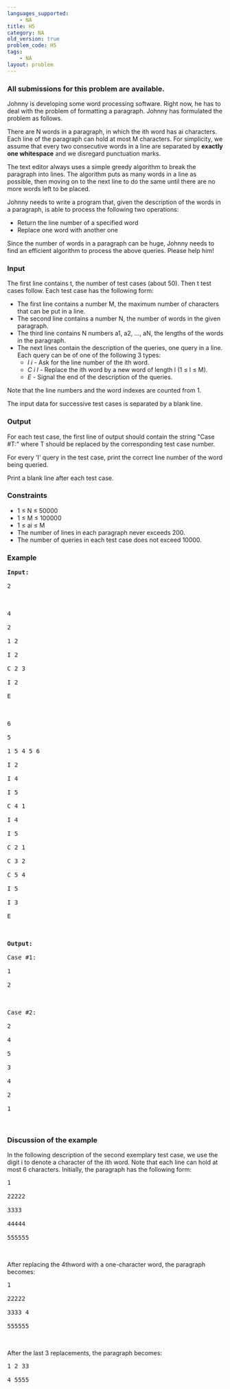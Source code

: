```yaml
---
languages_supported:
    - NA
title: H5
category: NA
old_version: true
problem_code: H5
tags:
    - NA
layout: problem
---
```

###  All submissions for this problem are available. 

Johnny is developing some word processing software. Right now, he has to deal with the problem of formatting a paragraph. Johnny has formulated the problem as follows.

There are N words in a paragraph, in which the ith word has ai characters. Each line of the paragraph can hold at most M characters. For simplicity, we assume that every two consecutive words in a line are separated by **exactly one whitespace** and we disregard punctuation marks.

The text editor always uses a simple greedy algorithm to break the paragraph into lines. The algorithm puts as many words in a line as possible, then moving on to the next line to do the same until there are no more words left to be placed.

Johnny needs to write a program that, given the description of the words in a paragraph, is able to process the following two operations:

- Return the line number of a specified word
- Replace one word with another one

Since the number of words in a paragraph can be huge, Johnny needs to find an efficient algorithm to process the above queries. Please help him!

### Input

The first line contains t, the number of test cases (about 50). Then t test cases follow. Each test case has the following form:

- The first line contains a number M, the maximum number of characters that can be put in a line.
- The second line contains a number N, the number of words in the given paragraph.
- The third line contains N numbers a1, a2, ..., aN, the lengths of the words in the paragraph.
- The next lines contain the description of the queries, one query in a line. Each query can be of one of the following 3 types: 
  - *I i* - Ask for the line number of the ith word.
  - *C i l* - Replace the ith word by a new word of length l (1 ≤ l ≤ M).
  - *E* - Signal the end of the description of the queries.

Note that the line numbers and the word indexes are counted from 1.

The input data for successive test cases is separated by a blank line.

### Output

For each test case, the first line of output should contain the string "Case #T:" where T should be replaced by the corresponding test case number.

For every 'I' query in the test case, print the correct line number of the word being queried.

Print a blank line after each test case.

### Constraints

- 1 ≤ N ≤ 50000
- 1 ≤ M ≤ 100000
- 1 ≤ ai ≤ M
- The number of lines in each paragraph never exceeds 200.
- The number of queries in each test case does not exceed 10000.

### Example

<pre><b>Input:</b><br></br>2<br></br><br></br>4<br></br>2<br></br>1 2<br></br>I 2<br></br>C 2 3<br></br>I 2<br></br>E<br></br><br></br>6<br></br>5<br></br>1 5 4 5 6<br></br>I 2<br></br>I 4<br></br>I 5<br></br>C 4 1<br></br>I 4<br></br>I 5<br></br>C 2 1<br></br>C 3 2<br></br>C 5 4<br></br>I 5<br></br>I 3<br></br>E<br></br><br></br><b>Output:</b><br></br>Case #1:<br></br>1<br></br>2<br></br><br></br>Case #2:<br></br>2<br></br>4<br></br>5<br></br>3<br></br>4<br></br>2<br></br>1<br></br>
</pre>
### Discussion of the example

In the following description of the second exemplary test case, we use the digit i to denote a character of the ith word. Note that each line can hold at most 6 characters. Initially, the paragraph has the following form:

<pre>1<br></br>22222<br></br>3333<br></br>44444<br></br>555555<br></br>
</pre>
After replacing the 4thword with a one-character word, the paragraph becomes:

<pre>1<br></br>22222<br></br>3333 4<br></br>555555<br></br>
</pre>
After the last 3 replacements, the paragraph becomes:

<pre>1 2 33<br></br>4 5555<br></br>
</pre>